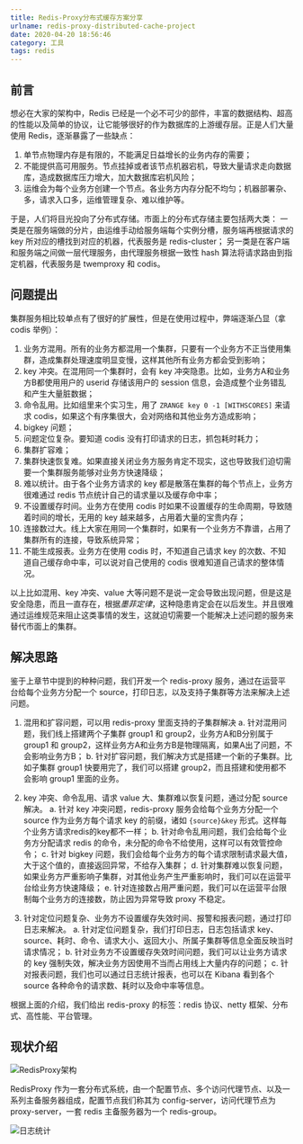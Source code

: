 ```yaml
---
title: Redis-Proxy分布式缓存方案分享
urlname: redis-proxy-distributed-cache-project
date: 2020-04-20 18:56:46
category: 工具
tags: redis
---
```


## 前言

想必在大家的架构中，Redis 已经是一个必不可少的部件，丰富的数据结构、超高的性能以及简单的协议，让它能够很好的作为数据库的上游缓存层。正是人们大量使用 Redis，逐渐暴露了一些缺点：
1. 单节点物理内存是有限的，不能满足日益增长的业务内存的需要；
2. 不能提供高可用服务。节点挂掉或者该节点机器宕机，导致大量请求走向数据库，造成数据库压力增大，加大数据库宕机风险；
3. 运维会为每个业务方创建一个节点。各业务方内存分配不均匀；机器部署杂、多，请求入口多，运维管理复杂、难以维护等。

<!-- more -->

于是，人们将目光投向了分布式存储。市面上的分布式存储主要包括两大类：
一类是在服务端做的分片，由运维手动给服务端每个实例分槽，服务端再根据请求的 key 所对应的槽找到对应的机器，代表服务是 redis-cluster；
另一类是在客户端和服务端之间做一层代理服务，由代理服务根据一致性 hash 算法将请求路由到指定机器，代表服务是 twemproxy 和 codis。

## 问题提出

集群服务相比较单点有了很好的扩展性，但是在使用过程中，弊端逐渐凸显（拿 codis 举例）：

1. 业务方混用。所有的业务方都混用一个集群，只要有一个业务方不正当使用集群，造成集群处理速度明显变慢，这样其他所有业务方都会受到影响；
2. key 冲突。在混用同一个集群时，会有 key 冲突隐患。比如，业务方A和业务方B都使用用户的 userid 存储该用户的 session 信息，会造成整个业务错乱和产生大量脏数据；
3. 命令乱用。比如组里来个实习生，用了 `ZRANGE key 0 -1 [WITHSCORES]` 来请求 codis，如果这个有序集很大，会对网络和其他业务方造成影响；
4. bigkey 问题；
5. 问题定位复杂。要知道 codis 没有打印请求的日志，抓包耗时耗力；
6. 集群扩容难；
7. 集群快速恢复难。如果直接关闭业务方服务肯定不现实，这也导致我们迫切需要一个集群服务能够对业务方快速降级；
8. 难以统计。由于各个业务方请求的 key 都是散落在集群的每个节点上，业务方很难通过 redis 节点统计自己的请求量以及缓存命中率；
9. 不设置缓存时间。业务方在使用 codis 时如果不设置缓存的生命周期，导致随着时间的增长，无用的 key 越来越多，占用着大量的宝贵内存；
10. 连接数过大。线上大家在用同一个集群时，如果有一个业务方不靠谱，占用了集群所有的连接，导致系统异常；
11. 不能生成报表。业务方在使用 codis 时，不知道自己请求 key 的次数、不知道自己缓存命中率，可以说对自己使用的 codis 很难知道自己请求的整体情况。

以上比如混用、key 冲突、value 大等问题不是说一定会导致出现问题，但是这是安全隐患，而且一直存在，根据*墨菲定律*，这种隐患肯定会在以后发生。并且很难通过运维规范来阻止这类事情的发生，这就迫切需要一个能解决上述问题的服务来替代市面上的集群。

## 解决思路

鉴于上章节中提到的种种问题，我们开发一个 redis-proxy 服务，通过在运营平台给每个业务方分配一个 source，打印日志，以及支持子集群等方法来解决上述问题。

1. 混用和扩容问题，可以用 redis-proxy 里面支持的子集群解决
a. 针对混用问题，我们线上搭建两个子集群 group1 和 group2，业务方A和B分别属于 group1 和 group2，这样业务方A和业务方B是物理隔离，如果A出了问题，不会影响业务方B；
b. 针对扩容问题，我们解决方式是搭建一个新的子集群。比如子集群 group1 快要用完了，我们可以搭建 group2，而且搭建和使用都不会影响 group1 里面的业务。

2. key 冲突、命令乱用、请求 value 大、集群难以恢复问题，通过分配 source 解决。
a. 针对 key 冲突问题，redis-proxy 服务会给每个业务方分配一个 source 作为业务方每个请求 key 的前缀，诸如 `{source}&key` 形式。这样每个业务方请求redis的key都不一样；
b. 针对命令乱用问题，我们会给每个业务方分配请求 redis 的命令，未分配的命令不给使用，这样可以有效管控命令；
c. 针对 bigkey 问题，我们会给每个业务方的每个请求限制请求最大值，大于这个值的，直接返回异常，不给存入集群；
d. 针对集群难以恢复问题，如果业务方严重影响子集群，对其他业务产生严重影响时，我们可以在运营平台给业务方快速降级；
e. 针对连接数占用严重问题，我们可以在运营平台限制每个业务方的连接数，防止因为异常导致 proxy 不稳定。

3. 针对定位问题复杂、业务方不设置缓存失效时间、报警和报表问题，通过打印日志来解决。
a. 针对定位问题复杂，我们打印日志，日志包括请求 key、source、耗时、命令、请求大小、返回大小、所属子集群等信息全面反映当时请求情况；
b. 针对业务方不设置缓存失效时间问题，我们可以让业务方请求的 key 强制失效，解决业务方因使用不当而占用线上大量内存的问题；
c. 针对报表问题，我们也可以通过日志统计报表，也可以在 Kibana 看到各个 source 各种命令的请求数、耗时以及命中率等信息。

根据上面的介绍，我们给出 redis-proxy 的标签：redis 协议、netty 框架、分布式、高性能、平台管理。

## 现状介绍

![RedisProxy架构](/images/RedisProxy-structure.png)

RedisProxy 作为一套分布式系统，由一个配置节点、多个访问代理节点、以及一系列主备服务器组成，配置节点我们称其为 config-server，访问代理节点为 proxy-server，一套 redis 主备服务器为一个 redis-group。

![日志统计](/images/RedisProxy-stat.jpg)